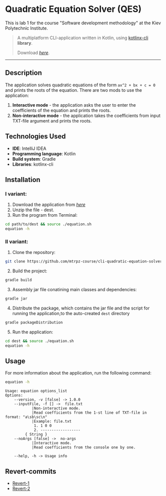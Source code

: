 # Quadratic Equation Solver (QES)
This is lab 1 for the course "Software development methodology" at the Kiev Polytechnic Institute.
> A multiplatform CLI-application written in Kotlin, using [kotlinx-cli](https://github.com/Kotlin/kotlinx-cli) **library**.
>
> Download [_here_](https://github.com/mtrpz-course/cli-quadratic-equation-solver/releases/download/1.0.1/qes1.0.1.zip).
-------------------------------
## Description
The application solves quadratic equations of the form `ax^2 + bx + c = 0` and prints the roots of the equation.
There are two mods to use the application:
1. **Interactive mode** - the application asks the user to enter the coefficients of the equation and prints the roots.
2. **Non-interactive mode** - the application takes the coefficients from input TXT-file argument and prints the roots.

## Technologies Used
- **IDE**: IntelliJ IDEA
- **Programming language**: Kotlin
- **Build system**: Gradle
- **Libraries**: kotlinx-cli

## Installation

### I variant:
1. Download the application from [_here_](https://github.com/mtrpz-course/cli-quadratic-equation-solver/releases/download/1.0.1/qes1.0.1.zip)
2. Unzip the file - dest.
3. Run the program from Terminal:
```bash
cd path/to/dest && source ./equation.sh
equation -h
```
### II variant:
1. Clone the repository:
```bash
git clone https://github.com/mtrpz-course/cli-quadratic-equation-solver.git
```
2. Build the project:
```bash
gradle build
```
3. Assembly jar file conatining main classes and dependencies:
```bash
gradle jar
```
4. Distribute the package, which contains the jar file and the script for running the application,to the auto-created `dest` directory
```bash
gradle packageDistribution
```
5. Run the application:
```bash
cd dest && source ./equation.sh
equation -h
```

## Usage
For more information about the application, run the following command:
```bash
equation -h
```
```textmate
Usage: equation options_list
Options: 
    --version, -v [false] -> 1.0.0 
    --inputFile, -f [] ->  file.txt
            |Non-interactive mode.  
            |Read coefficients from the 1-st line of TXT-file in format: "a\sb\sc\n"
            |Example: file.txt
             1. 1 0 0
             2. ------------------
         { String }
    --noArgs [false] ->  no-args
            |Interactive mode.
            |Read coefficients from the console one by one.
         
    --help, -h -> Usage info 
```
## Revert-commits
* [Revert-1](https://github.com/mtrpz-course/cli-quadratic-equation-solver/commit/295b3b29ddc7e7731b5f57d742423ec51e9fbb95)
* [Revert-2](https://github.com/mtrpz-course/cli-quadratic-equation-solver/commit/8686465937871752b61b8194a8f6144c93d2a2f0)
